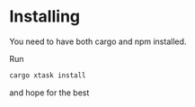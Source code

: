 # Installing

You need to have both cargo and npm installed.

Run

```bash
cargo xtask install
```

and hope for the best
